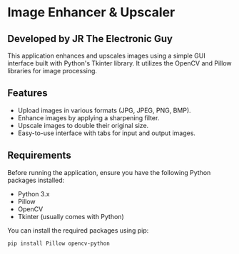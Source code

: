 # Image Enhancer & Upscaler

## Developed by JR The Electronic Guy

This application enhances and upscales images using a simple GUI interface built with Python's Tkinter library. It utilizes the OpenCV and Pillow libraries for image processing.

## Features

- Upload images in various formats (JPG, JPEG, PNG, BMP).
- Enhance images by applying a sharpening filter.
- Upscale images to double their original size.
- Easy-to-use interface with tabs for input and output images.

## Requirements

Before running the application, ensure you have the following Python packages installed:

- Python 3.x
- Pillow
- OpenCV
- Tkinter (usually comes with Python)

You can install the required packages using pip:

```bash
pip install Pillow opencv-python
